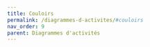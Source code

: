 ```yaml
---
title: Couloirs
permalink: /diagrammes-d-activites/#couloirs
nav_order: 9
parent: Diagrammes d'activités
---
```

